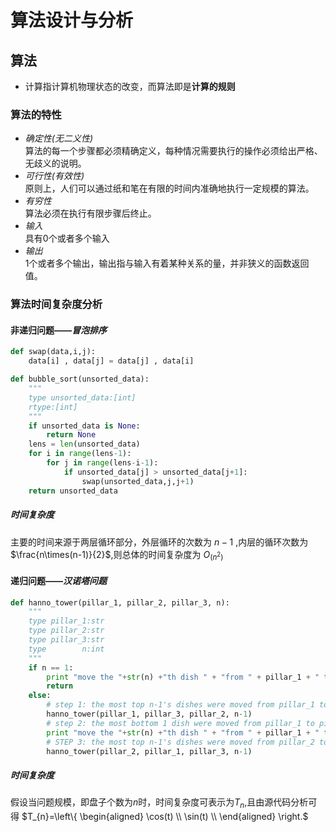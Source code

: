 # 算法设计与分析
## 算法  
- 计算指计算机物理状态的改变，而算法即是**计算的规则**  

### 算法的特性  
- *确定性(无二义性)*  
算法的每一个步骤都必须精确定义，每种情况需要执行的操作必须给出严格、无歧义的说明。
- *可行性(有效性)*  
原则上，人们可以通过纸和笔在有限的时间内准确地执行一定规模的算法。
- *有穷性*  
算法必须在执行有限步骤后终止。
- *输入*  
具有0个或者多个输入
- *输出*  
1个或者多个输出，输出指与输入有着某种关系的量，并非狭义的函数返回值。  

### 算法时间复杂度分析  
#### 非递归问题——*冒泡排序*
```Python
def swap(data,i,j):
    data[i] , data[j] = data[j] , data[i]

def bubble_sort(unsorted_data):
    """
    type unsorted_data:[int]
    rtype:[int]
    """
    if unsorted_data is None:
        return None
    lens = len(unsorted_data)
    for i in range(lens-1):
        for j in range(lens-i-1):
            if unsorted_data[j] > unsorted_data[j+1]:
                swap(unsorted_data,j,j+1)
    return unsorted_data
```
##### 时间复杂度
主要的时间来源于两层循环部分，外层循环的次数为 $n-1$ ,内层的循环次数为
$\frac{n\times(n-1)}{2}$,则总体的时间复杂度为 $O_{(n^2)}$
#### 递归问题——*汉诺塔问题*
```Python
def hanno_tower(pillar_1, pillar_2, pillar_3, n):
    """
    type pillar_1:str
    type pillar_2:str
    type pillar_3:str
    type        n:int
    """
    if n == 1:
        print "move the "+str(n) +"th dish " + "from " + pillar_1 + " to " + pillar_3
        return
    else:
        # step 1: the most top n-1's dishes were moved from pillar_1 to pillar_2
        hanno_tower(pillar_1, pillar_3, pillar_2, n-1)
        # step 2: the most bottom 1 dish were moved from pillar_1 to pillar_3
        print "move the "+str(n) +"th dish " + "from " + pillar_1 + " to " + pillar_3
        # STEP 3: the most top n-1's dishes were moved from pillar_2 to pillar_3
        hanno_tower(pillar_2, pillar_1, pillar_3, n-1)
```
##### 时间复杂度
假设当问题规模，即盘子个数为$n$时，时间复杂度可表示为$T_{n}$,且由源代码分析可得 $T_{n}=\left\{
\begin{aligned}
\cos(t) \\
\sin(t) \\
\end{aligned}
\right.$
